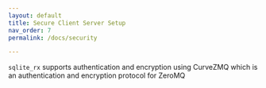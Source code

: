 ```yaml
---
layout: default
title: Secure Client Server Setup
nav_order: 7
permalink: /docs/security

---
```


`sqlite_rx` supports authentication and encryption using CurveZMQ which is an authentication and encryption protocol for ZeroMQ


